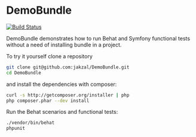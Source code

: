 DemoBundle
==========

[![Build Status](https://secure.travis-ci.org/jakzal/DemoBundle.png?branch=master)](http://travis-ci.org/jakzal/DemoBundle)

DemoBundle demonstrates how to run Behat and Symfony functional tests without
a need of installing bundle in a project.

To try it yourself clone a repository

```bash
git clone git@github.com:jakzal/DemoBundle.git
cd DemoBundle
```

and install the dependencies with composer:

```bash
curl -s http://getcomposer.org/installer | php
php composer.phar --dev install
```

Run the Behat scenarios and functional tests:

```bash
./vendor/bin/behat
phpunit
```

